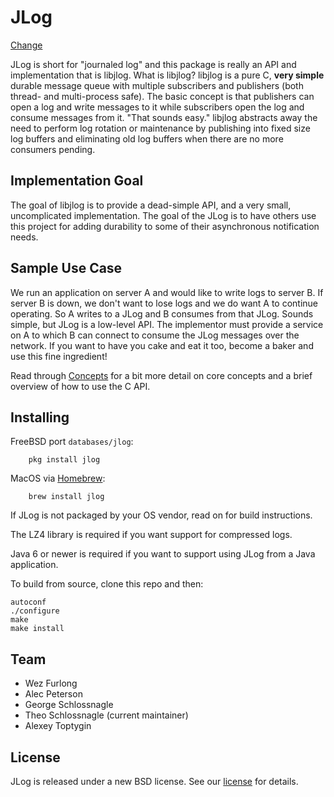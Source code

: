 # JLog

[Change](ChangeLog.md)

JLog is short for "journaled log" and this package is really an API and implementation that is libjlog.
What is libjlog? libjlog is a pure C, **very simple** durable message queue with multiple subscribers and publishers
(both thread- and multi-process safe). The basic concept is that publishers can open a log and write messages to it
while subscribers open the log and consume messages from it. "That sounds easy." libjlog abstracts away the need to
perform log rotation or maintenance by publishing into fixed size log buffers and eliminating old log buffers when
there are no more consumers pending.

## Implementation Goal

The goal of libjlog is to provide a dead-simple API, and a very small, uncomplicated implementation. 
The goal of the JLog is to have others use this project for adding durability to some of their asynchronous 
notification needs.

## Sample Use Case

We run an application on server A and would like to write logs to server B. If server B is down, we don't want to lose
logs and we do want A to continue operating. So A writes to a JLog and B consumes from that JLog. Sounds simple, but JLog
is a low-level API. The implementor must provide a service on A to which B can connect to consume the JLog messages over
the network. If you want to have you cake and eat it too, become a baker and use this fine ingredient!

Read through [Concepts](./CONCEPTS.md) for a bit more detail on core concepts and a brief overview of how to use the C API.

## Installing

FreeBSD port `databases/jlog`:

        pkg install jlog

MacOS via [Homebrew](http://brew.sh/):

        brew install jlog

If JLog is not packaged by your OS vendor, read on for build instructions.

The LZ4 library is required if you want support for compressed logs.

Java 6 or newer is required if you want to support using JLog from a Java application.

To build from source, clone this repo and then:

    autoconf
    ./configure
    make
    make install

## Team

* Wez Furlong
* Alec Peterson
* George Schlossnagle
* Theo Schlossnagle (current maintainer)
* Alexey Toptygin

## License

JLog is released under a new BSD license. See our [license](./LICENSE) for details.

